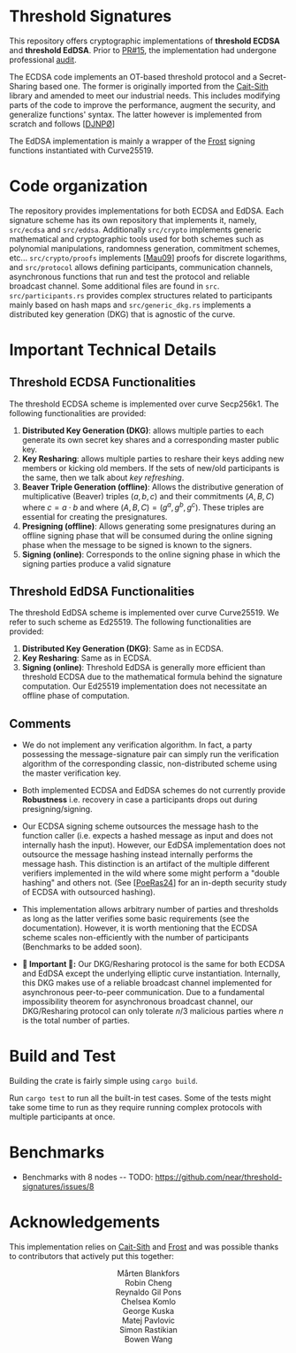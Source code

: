 # Threshold Signatures
This repository offers cryptographic implementations of **threshold ECDSA** and **threshold EdDSA**. Prior to [PR#15](https://github.com/near/threshold-signatures/pull/15), the implementation had undergone professional <ins>audit</ins>.

The ECDSA code implements an OT-based threshold protocol and a Secret-Sharing based one. The former
is originally imported from the [Cait-Sith](https://github.com/cronokirby/cait-sith) library and amended to meet our industrial needs. This includes modifying parts of the code to improve the performance, augment the security, and generalize functions' syntax. The latter however is implemented from scratch and follows \[[DJNPØ](https://eprint.iacr.org/2020/501)\]

The EdDSA implementation is mainly a wrapper of the [Frost](https://github.com/ZcashFoundation/frost) signing functions instantiated with Curve25519.

# Code organization

The repository provides implementations for both ECDSA and EdDSA.
Each signature scheme has its own repository that implements it, namely, `src/ecdsa` and `src/eddsa`.
Additionally `src/crypto` implements generic mathematical and cryptographic tools used for both schemes such as polynomial manipulations, randomness generation, commitment schemes, etc...  `src/crypto/proofs` implements \[[Mau09](https://crypto.ethz.ch/publications/files/Maurer09.pdf)\] proofs for discrete logarithms, and `src/protocol` allows defining participants, communication channels, asynchronous functions that run and test the protocol and reliable broadcast channel.
Some additional files are found in `src`. `src/participants.rs` provides complex structures related to participants mainly based on hash maps and `src/generic_dkg.rs` implements a distributed key generation (DKG) that is agnostic of the curve.

# Important Technical Details
## Threshold ECDSA Functionalities
The threshold ECDSA scheme is implemented over curve Secp256k1.
The following functionalities are provided:
1) **Distributed Key Generation (DKG)**: allows multiple parties to each generate its own secret key shares and a corresponding master public key.
2) **Key Resharing**: allows multiple parties to reshare their keys adding new members or kicking old members. If the sets of new/old participants is the same, then we talk about *key refreshing*.
3) **Beaver Triple Generation (offline)**: Allows the distributive generation of multiplicative (Beaver) triples $(a,b,c)$ and their commitments $(A, B, C)$ where
$c = a\cdot b$ and where $(A,B,C) = (g^a, g^b, g^c)$. These triples are essential for creating the presignatures.
4) **Presigning (offline)**: Allows generating some presignatures during an offline signing phase that will be consumed during the online signing phase when the message to be signed is known to the signers.
5) **Signing (online)**: Corresponds to the online signing phase in which the signing parties produce a valid signature

## Threshold EdDSA Functionalities
The threshold EdDSA scheme is implemented over curve
Curve25519. We refer to such scheme as Ed25519.
The following functionalities are provided:
1) **Distributed Key Generation (DKG)**: Same as in ECDSA.
2) **Key Resharing**: Same as in ECDSA.
3) **Signing (online)**: Threshold EdDSA is generally more efficient than threshold ECDSA due to the mathematical formula behind the signature computation. Our Ed25519 implementation does not necessitate an offline phase of computation.

## Comments

* We do not implement any verification algorithm. In fact, a party possessing the message-signature pair can simply run the verification algorithm of the corresponding classic, non-distributed  scheme using the master verification key.

* Both implemented ECDSA and EdDSA schemes do not currently provide **Robustness** i.e. recovery in case a participants drops out during presigning/signing.

* Our ECDSA signing scheme outsources the message hash to the function caller (i.e. expects a hashed message as input and does not internally hash the input). However, our EdDSA implementation does not outsource the message hashing instead internally performs the message hash. This distinction is an artifact of the multiple different verifiers implemented in the wild where some might perform a "double hashing" and others not.
(See \[[PoeRas24](https://link.springer.com/chapter/10.1007/978-3-031-57718-5_10)\] for an in-depth security study of ECDSA with outsourced hashing).

* This implementation allows arbitrary number of parties and thresholds as long as the latter verifies some basic requirements (see the documentation). However, it is worth mentioning that the ECDSA scheme scales non-efficiently with the number of participants (Benchmarks to be added soon).

* **🚨 Important 🚨:** Our DKG/Resharing protocol is the same for both ECDSA and EdDSA except the underlying elliptic curve instantiation. Internally, this DKG makes use of a reliable broadcast channel implemented for asynchronous peer-to-peer communication. Due to a fundamental impossibility theorem for asynchronous broadcast channel, our DKG/Resharing protocol can only tolerate $n/3$ malicious parties where $n$ is the total number of parties.

# Build and Test
Building the crate is fairly simple using
``cargo build``.

Run ``cargo test`` to run all the built-in test cases. Some of the tests might take some time to run as they require running complex protocols with multiple participants at once.

# Benchmarks
* Benchmarks with 8 nodes -- TODO: https://github.com/near/threshold-signatures/issues/8

# Acknowledgements
This implementation relies on
[Cait-Sith](https://github.com/cronokirby/cait-sith) and
[Frost](https://github.com/ZcashFoundation/frost) and was possible thanks to contributors that actively put this together:
<center>
  Mårten Blankfors<br>
  Robin Cheng<br>
  Reynaldo Gil Pons<br>
  Chelsea Komlo<br>
  George Kuska<br>
  Matej Pavlovic<br>
  Simon Rastikian<br>
  Bowen Wang<br>
</center>
